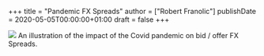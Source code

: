 +++
title = "Pandemic FX Spreads"
author = ["Robert Franolic"]
publishDate = 2020-05-05T00:00:00+01:00
draft = false
+++

![](/ox-hugo/pandemic_fx_spreads.svg)
An illustration of the impact of the Covid pandemic on bid / offer FX Spreads.
